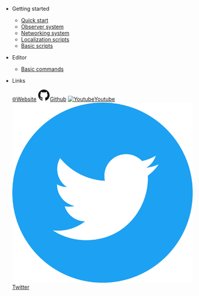 * Getting started
  * [Quick start](quickstart.md)
  * [Observer system](components.md)
  * [Networking system](navigation.md)
  * [Localization scripts](mapping_instructions.md)
  * [Basic scripts](my_objects.md)  

* Editor
  * [Basic commands](editor_commands.md)

* Links
  
  [🌐Website](https://neogoma.com)
  [![Github](_img/icons/github.svg)Github](https://github.com/Neogoma/)
  [![Youtube](_img/icons/youtube.png ':size=16')Youtube](https://youtube.com/channel/UCjU6hMVcedUrssW6CAUJjaA)
  [![Twitter](_img/icons/twitter.svg ':size=16')Twitter](https://twitter.com/NeogomaStardust)
  


